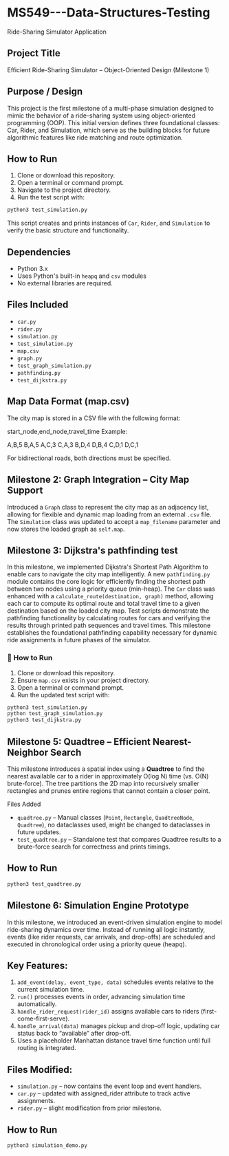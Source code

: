 # MS549---Data-Structures-Testing
Ride-Sharing Simulator Application

## Project Title
Efficient Ride-Sharing Simulator – Object-Oriented Design (Milestone 1)

## Purpose / Design
This project is the first milestone of a multi-phase simulation designed to mimic the behavior of a ride-sharing system using object-oriented programming (OOP). This initial version defines three foundational classes: Car, Rider, and Simulation, which serve as the building blocks for future algorithmic features like ride matching and route optimization.

## How to Run

1. Clone or download this repository.
2. Open a terminal or command prompt.
3. Navigate to the project directory.
4. Run the test script with:

```bash
python3 test_simulation.py
```

This script creates and prints instances of `Car`, `Rider`, and `Simulation` to verify the basic structure and functionality.

## Dependencies
- Python 3.x
- Uses Python's built-in `heapq` and `csv` modules
- No external libraries are required.

## Files Included
- `car.py`
- `rider.py`
- `simulation.py`
- `test_simulation.py`
- `map.csv`
- `graph.py`
- `test_graph_simulation.py`
- `pathfinding.py`
- `test_dijkstra.py`

## Map Data Format (map.csv)
The city map is stored in a CSV file with the following format:

start_node,end_node,travel_time
Example:

A,B,5
B,A,5
A,C,3
C,A,3
B,D,4
D,B,4
C,D,1
D,C,1

For bidirectional roads, both directions must be specified.

## Milestone 2: Graph Integration – City Map Support

Introduced a `Graph` class to represent the city map as an adjacency list, allowing for flexible and dynamic map loading from an external `.csv` file. The `Simulation` class was updated to accept a `map_filename` parameter and now stores the loaded graph as `self.map`.

## Milestone 3: Dijkstra's pathfinding test

In this milestone, we implemented Dijkstra's Shortest Path Algorithm to enable cars to navigate the city map intelligently. A new `pathfinding.py` module contains the core logic for efficiently finding the shortest path between two nodes using a priority queue (min-heap). The `Car` class was enhanced with a `calculate_route(destination, graph)` method, allowing each car to compute its optimal route and total travel time to a given destination based on the loaded city map. Test scripts demonstrate the pathfinding functionality by calculating routes for cars and verifying the results through printed path sequences and travel times. This milestone establishes the foundational pathfinding capability necessary for dynamic ride assignments in future phases of the simulator.

### 🔧 How to Run

1. Clone or download this repository.
2. Ensure `map.csv` exists in your project directory.
3. Open a terminal or command prompt.
4. Run the updated test script with:

```bash
python3 test_simulation.py
python test_graph_simulation.py
python3 test_dijkstra.py
```

## Milestone 5: Quadtree – Efficient Nearest-Neighbor Search

This milestone introduces a spatial index using a **Quadtree** to find the nearest available car to a rider in approximately O(log N) time (vs. O(N) brute-force). The tree partitions the 2D map into recursively smaller rectangles and prunes entire regions that cannot contain a closer point.

Files Added
- `quadtree.py` – Manual classes (`Point`, `Rectangle`, `QuadtreeNode`, `Quadtree`), no dataclasses used, might be changed to dataclasses in future updates.
- `test_quadtree.py` – Standalone test that compares Quadtree results to a brute-force search for correctness and prints timings.

## How to Run
```bash
python3 test_quadtree.py
```

## Milestone 6: Simulation Engine Prototype
In this milestone, we introduced an event-driven simulation engine to model ride-sharing dynamics over time. Instead of running all logic instantly, events (like rider requests, car arrivals, and drop-offs) are scheduled and executed in chronological order using a priority queue (heapq).

## Key Features:
1. `add_event(delay, event_type, data)` schedules events relative to the current simulation time.
2. `run()` processes events in order, advancing simulation time automatically.
3. `handle_rider_request(rider_id)` assigns available cars to riders (first-come-first-serve).
4. `handle_arrival(data)` manages pickup and drop-off logic, updating car status back to “available” after drop-off.
5. Uses a placeholder Manhattan distance travel time function until full routing is integrated.

## Files Modified:
- `simulation.py` – now contains the event loop and event handlers.
- `car.py` – updated with assigned_rider attribute to track active assignments.
- `rider.py` – slight modification from prior milestone.

## How to Run
```bash
python3 simulation_demo.py
```
